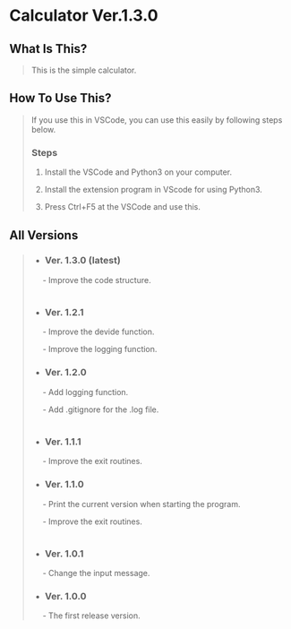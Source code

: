 # Calculator Ver.1.3.0

## What Is This?
> This is the simple calculator.
>
## How To Use This?
> If you use this in VSCode, you can use this easily by following steps below.
> 
> ### Steps
> 1. Install the VSCode and Python3 on your computer.
> 
> 2. Install the extension program in VScode for using Python3.
> 
> 3. Press Ctrl+F5 at the VSCode and use this.

## All Versions
> - ### Ver. 1.3.0 (latest)
>  &nbsp;&nbsp;&nbsp;&nbsp; - Improve the code structure.
> #
> - ### Ver. 1.2.1
>  &nbsp;&nbsp;&nbsp;&nbsp; - Improve the devide function.
>
>  &nbsp;&nbsp;&nbsp;&nbsp; - Improve the logging function.
>  
> - ### Ver. 1.2.0
>  &nbsp;&nbsp;&nbsp;&nbsp; - Add logging function.
>  
>  &nbsp;&nbsp;&nbsp;&nbsp; - Add .gitignore for the .log file.
> #
> - ### Ver. 1.1.1
>  &nbsp;&nbsp;&nbsp;&nbsp; - Improve the exit routines.
> 
> - ### Ver. 1.1.0
>  &nbsp;&nbsp;&nbsp;&nbsp; - Print the current version when starting the program.
> 
>  &nbsp;&nbsp;&nbsp;&nbsp; - Improve the exit routines.
> #
> - ### Ver. 1.0.1
> &nbsp;&nbsp;&nbsp;&nbsp; - Change the input message.
>
> - ### Ver. 1.0.0
> &nbsp;&nbsp;&nbsp;&nbsp; - The first release version.
> 
#
